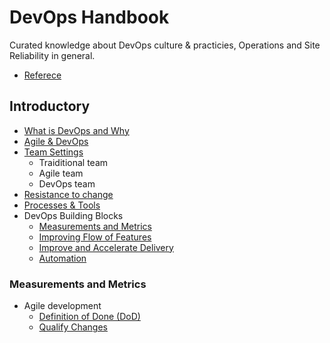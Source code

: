 # DevOps Handbook

Curated knowledge about DevOps culture & practicies, Operations and Site Reliability in general.

* [Referece](https://github.com/herrera-ignacio/oopnotes#devops)

## Introductory

* [What is DevOps and Why](./intro/devops.md)
* [Agile & DevOps](./intro/agile.md)
* [Team Settings](./intro/team-settings.md)
	* Traiditional team
	* Agile team
	* DevOps team
* [Resistance to change](./intro/resistance.md)
* [Processes & Tools](./intro/processes-tools.md)
* DevOps Building Blocks
	* [Measurements and Metrics](./intro/blocks/metrics.md)
	* [Improving Flow of Features](./intro/blocks/improving-flow.md)
	* [Improve and Accelerate Delivery](./intro/blocks/improve-delivery.md)
	* [Automation](./intro/blocks/automation.md)

### Measurements and Metrics

* Agile development
	* [Definition of Done (DoD)](./metrics/agile/dod.md)
	* [Qualify Changes](./metrics/agile/qualify-change.md)